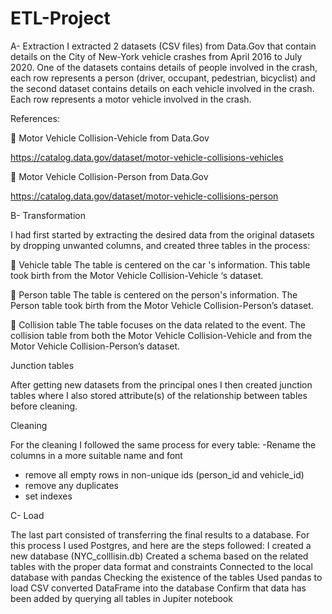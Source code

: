 # ETL-Project


A-	Extraction 
I extracted 2 datasets (CSV files) from Data.Gov that contain details on the City of New-York vehicle crashes from April 2016 to July 2020. One of the datasets contains details of people involved in the crash, each row represents a person (driver, occupant, pedestrian, bicyclist) and the second dataset contains details on each vehicle involved in the crash. Each row represents a motor vehicle involved in the crash.


References:


	Motor Vehicle Collision-Vehicle from Data.Gov


https://catalog.data.gov/dataset/motor-vehicle-collisions-vehicles


	Motor Vehicle Collision-Person from Data.Gov


https://catalog.data.gov/dataset/motor-vehicle-collisions-person

B-	Transformation 


I had first started by extracting the desired data from the original datasets by dropping unwanted columns, and created three tables in the process:


	Vehicle table 
The table is centered on the car 's information. This table took birth from the Motor Vehicle Collision-Vehicle ‘s dataset. 
 
	Person table 
The table is centered on the person's information. The Person table took birth from the Motor Vehicle Collision-Person’s dataset.

	Collision table 
The table focuses on the data related to the event. The collision table from both the Motor Vehicle Collision-Vehicle and from the Motor Vehicle Collision-Person’s dataset.

 
Junction tables

After getting new datasets from the principal ones I then created junction tables where I also stored attribute(s) of the relationship between tables before cleaning. 

 
Cleaning



For the cleaning I followed the same process for every table:
-Rename the columns in a more suitable name and font
- remove all empty rows in non-unique ids (person_id and vehicle_id)
- remove any duplicates 
- set indexes



C-	Load 



The last part consisted of transferring the final results to a database. For this process I used Postgres, and here are the steps followed:
I created a new database (NYC_colllisin.db)
Created a schema based on the related tables with the proper data format and constraints 
Connected to the local database with pandas 
Checking the existence of the tables
Used pandas to load CSV converted DataFrame into the database
Confirm that data has been added by querying all tables in Jupiter notebook 
 	
